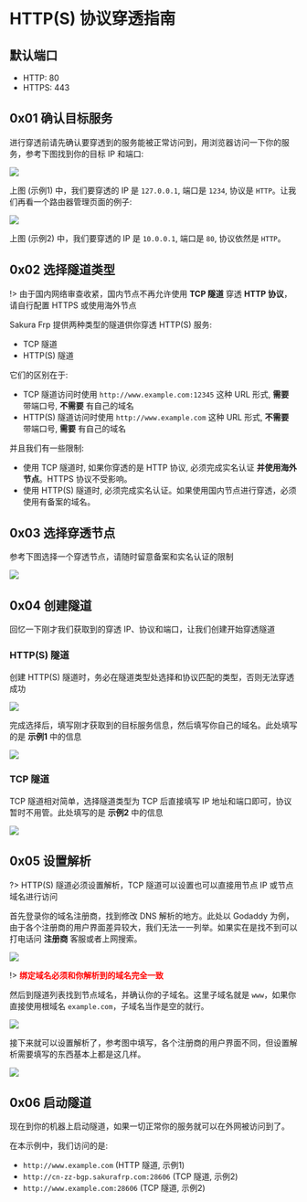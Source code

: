 # HTTP(S) 协议穿透指南

## 默认端口
 - HTTP: 80
 - HTTPS: 443

## 0x01 确认目标服务

进行穿透前请先确认要穿透到的服务能被正常访问到，用浏览器访问一下你的服务，参考下图找到你的目标 IP 和端口:

![](./_images/http-1.png)

上图 (示例1) 中，我们要穿透的 IP 是 `127.0.0.1`, 端口是 `1234`, 协议是 `HTTP`。让我们再看一个路由器管理页面的例子:

![](./_images/http-2.png)

上图 (示例2) 中，我们要穿透的 IP 是 `10.0.0.1`, 端口是 `80`, 协议依然是 `HTTP`。

## 0x02 选择隧道类型

!> 由于国内网络审查收紧，国内节点不再允许使用 **TCP 隧道** 穿透 **HTTP 协议**，请自行配置 HTTPS 或使用海外节点

Sakura Frp 提供两种类型的隧道供你穿透 HTTP(S) 服务:
 - TCP 隧道
 - HTTP(S) 隧道

它们的区别在于:
 - TCP 隧道访问时使用 `http://www.example.com:12345` 这种 URL 形式, **需要** 带端口号, **不需要** 有自己的域名
 - HTTP(S) 隧道访问时使用 `http://www.example.com` 这种 URL 形式, **不需要** 带端口号, **需要** 有自己的域名

并且我们有一些限制:
 - 使用 TCP 隧道时, 如果你穿透的是 HTTP 协议, 必须完成实名认证 **并使用海外节点**。HTTPS 协议不受影响。
 - 使用 HTTP(S) 隧道时, 必须完成实名认证。如果使用国内节点进行穿透，必须使用有备案的域名。

## 0x03 选择穿透节点

参考下图选择一个穿透节点，请随时留意备案和实名认证的限制

![](./_images/http-3.png)

## 0x04 创建隧道

回忆一下刚才我们获取到的穿透 IP、协议和端口，让我们创建开始穿透隧道

### HTTP(S) 隧道

创建 HTTP(S) 隧道时，务必在隧道类型处选择和协议匹配的类型，否则无法穿透成功

![](./_images/http-4.png)

完成选择后，填写刚才获取到的目标服务信息，然后填写你自己的域名。此处填写的是 **示例1** 中的信息

![](./_images/http-5.png)

### TCP 隧道

TCP 隧道相对简单，选择隧道类型为 TCP 后直接填写 IP 地址和端口即可，协议暂时不用管。此处填写的是 **示例2** 中的信息

![](./_images/http-6.png)

## 0x05 设置解析

?> HTTP(S) 隧道必须设置解析，TCP 隧道可以设置也可以直接用节点 IP 或节点域名进行访问

首先登录你的域名注册商，找到修改 DNS 解析的地方。此处以 Godaddy 为例，由于各个注册商的用户界面差异较大，我们无法一一列举。如果实在是找不到可以打电话问 **注册商** 客服或者上网搜索。

![](./_images/http-7.png)

!> <strong style="color: red">绑定域名必须和你解析到的域名完全一致</strong>

然后到隧道列表找到节点域名，并确认你的子域名。这里子域名就是 `www`，如果你直接使用根域名 `example.com`，子域名当作是空的就行。

![](./_images/http-8.png)

接下来就可以设置解析了，参考图中填写，各个注册商的用户界面不同，但设置解析需要填写的东西基本上都是这几样。

![](./_images/http-9.png)

## 0x06 启动隧道

现在到你的机器上启动隧道，如果一切正常你的服务就可以在外网被访问到了。

在本示例中，我们访问的是:
 - `http://www.example.com` (HTTP 隧道, 示例1)
 - `http://cn-zz-bgp.sakurafrp.com:28606` (TCP 隧道, 示例2)
 - `http://www.example.com:28606` (TCP 隧道, 示例2)

